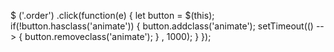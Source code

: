 $ ('.order') .click(function(e) 
{ let button = $(this);
if(!button.hasclass('animate')) {
button.addclass('animate');
setTimeout(() --> {
button.removeclass('animate');
 } , 1000);
}
});
